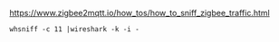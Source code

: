 

https://www.zigbee2mqtt.io/how_tos/how_to_sniff_zigbee_traffic.html

    whsniff -c 11 |wireshark -k -i -
